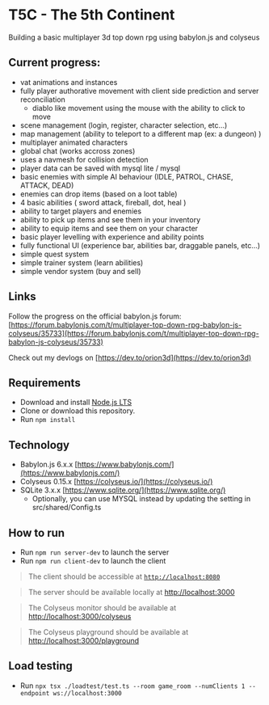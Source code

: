 # T5C - The 5th Continent
Building a basic multiplayer 3d top down rpg using babylon.js and colyseus

## Current progress:
- vat animations and instances
- fully player authorative movement with client side prediction and server reconciliation
  - diablo like movement using the mouse with the ability to click to move
- scene management (login, register, character selection, etc...)
- map management (ability to teleport to a different map (ex: a dungeon) )
- multiplayer animated characters
- global chat (works accross zones)
- uses a navmesh for collision detection
- player data can be saved with mysql lite / mysql
- basic enemies with simple AI behaviour (IDLE, PATROL, CHASE, ATTACK, DEAD)
- enemies can drop items (based on a loot table)
- 4 basic abilities ( sword attack, fireball, dot, heal )
- ability to target players and enemies
- ability to pick up items and see them in your inventory
- ability to equip items and see them on your character
- basic player levelling with experience and ability points
- fully functional UI (experience bar, abilities bar, draggable panels, etc...)
- simple quest system
- simple trainer system (learn abilities)
- simple vendor system (buy and sell)

## Links
Follow the progress on the official babylon.js forum: [https://forum.babylonjs.com/t/multiplayer-top-down-rpg-babylon-js-colyseus/35733](https://forum.babylonjs.com/t/multiplayer-top-down-rpg-babylon-js-colyseus/35733)

Check out my devlogs on [https://dev.to/orion3d](https://dev.to/orion3d)

## Requirements
- Download and install [Node.js LTS](https://nodejs.org/en/download/)
- Clone or download this repository.
- Run `npm install`

## Technology
- Babylon.js 6.x.x [https://www.babylonjs.com/](https://www.babylonjs.com/)
- Colyseus 0.15.x [https://colyseus.io/](https://colyseus.io/)
- SQLite 3.x.x [https://www.sqlite.org/](https://www.sqlite.org/)
  - Optionally, you can use MYSQL instead by updating the setting in src/shared/Config.ts

## How to run
- Run `npm run server-dev` to launch the server
- Run `npm run client-dev` to launch the client

> The client should be accessible at [`http://localhost:8080`](http://localhost:8080)

> The server should be available locally at [http://localhost:3000](http://localhost:3000)

> The Colyseus monitor should be available at [http://localhost:3000/colyseus](http://localhost:3000/colyseus)

> The Colyseus playground should be available at [http://localhost:3000/playground](http://localhost:3000/playground)

## Load testing
- Run `npx tsx ./loadtest/test.ts --room game_room --numClients 1 --endpoint ws://localhost:3000`
